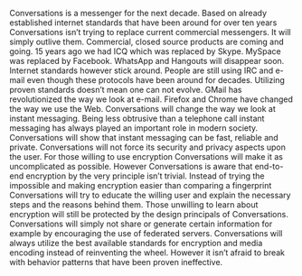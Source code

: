 Conversations is a messenger for the next decade. Based on already established
internet standards that have been around for over ten years Conversations isn’t
trying to replace current commercial messengers. It will simply outlive them.
Commercial, closed source products are coming and going. 15 years ago we had ICQ
which was replaced by Skype. MySpace was replaced by Facebook. WhatsApp and
Hangouts will disappear soon. Internet standards however stick around. People
are still using IRC and e-mail even though these protocols have been around for
decades. Utilizing proven standards doesn’t mean one can not evolve. GMail has
revolutionized the way we look at e-mail. Firefox and Chrome have changed the
way we use the Web. Conversations will change the way we look at instant
messaging. Being less obtrusive than a telephone call instant messaging has
always played an important role in modern society. Conversations will show that
instant messaging can be fast, reliable and private. Conversations will not
force its security and privacy aspects upon the user. For those willing to use
encryption Conversations will make it as uncomplicated as possible. However
Conversations is aware that end-to-end encryption by the very principle isn’t
trivial. Instead of trying the impossible and making encryption easier than
comparing a fingerprint Conversations will try to educate the willing user and
explain the necessary steps and the reasons behind them. Those unwilling to
learn about encryption will still be protected by the design principals of
Conversations.  Conversations will simply not share or generate certain
information for example by encouraging the use of federated servers.
Conversations will always utilize the best available standards for encryption
and media encoding instead of reinventing the wheel. However it isn’t afraid to
break with behavior patterns that have been proven ineffective.
